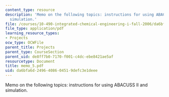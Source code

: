 ```yaml
---
content_type: resource
description: 'Memo on the following topics: instructions for using ABACUSS II and
  simulation.'
file: /courses/10-490-integrated-chemical-engineering-i-fall-2006/da6bfa6d2496408604519defc3e1deee_memo_5.pdf
file_type: application/pdf
learning_resource_types:
- Projects
ocw_type: OCWFile
parent_title: Projects
parent_type: CourseSection
parent_uid: de8ff7b0-7170-f001-c4dc-ebe8421ae5af
resourcetype: Document
title: memo_5.pdf
uid: da6bfa6d-2496-4086-0451-9defc3e1deee
---
```

Memo on the following topics: instructions for using ABACUSS II and simulation.

